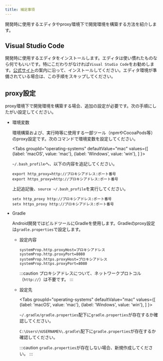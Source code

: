 ```yaml
---
title: 補足事項
---
```


開発時に使用するエディタやproxy環境下で開発環境を構築する方法を紹介します。

## Visual Studio Code

  開発時に使用するエディタをインストールします。エディタは使い慣れたものなら何でもいいです。特にこだわりがなければ`Visual Studio Code`をお勧めします。[公式サイト](https://azure.microsoft.com/ja-jp/products/visual-studio-code/)の案内に沿って、インストールしてください。エディタ環境が準備されている場合は、この手順をスキップしてください。

## proxy設定

proxy環境下で開発環境を構築する場合、追加の設定が必要です。次の手順にしたがい設定してください。

- 環境変数

  環境構築および、実行時等に使用する一部ツール（npmやCocoaPods等）のproxy設定です。次のコマンドで環境変数を設定してください。

  <!-- textlint-disable ja-technical-writing/sentence-length,ja-technical-writing/max-comma,ja-spacing/ja-no-space-around-parentheses,jtf-style/3.3.かっこ類と隣接する文字の間のスペースの有無,ja-technical-writing/ja-no-mixed-period,ja-technical-writing/no-unmatched-pair -->

  <Tabs
    groupId="operating-systems"
    defaultValue="mac"
    values={[
      {label: 'macOS', value: 'mac'},
      {label: 'Windows', value: 'win'},
    ]
  }>

  <!-- textlint-enable ja-technical-writing/sentence-length,ja-technical-writing/max-comma,ja-spacing/ja-no-space-around-parentheses,jtf-style/3.3.かっこ類と隣接する文字の間のスペースの有無,ja-technical-writing/ja-no-mixed-period,ja-technical-writing/no-unmatched-pair -->

  <TabItem value="mac">

  `~/.bash_profile`へ、以下の内容を追記してください。

  ```console
  export http_proxy=http://プロキシアドレス:ポート番号
  export https_proxy=http://プロキシアドレス:ポート番号
  ```

  上記追記後、`source ~/.bash_profile`を実行してください。
  </TabItem>
  <TabItem value="win">

  ```console
  setx http_proxy http://プロキシアドレス:ポート番号
  setx https_proxy http://プロキシアドレス:ポート番号
  ```

  </TabItem>
  </Tabs>

- Gradle

  Android開発ではビルドツールにGradleを使用します。Gradleのproxy設定は`gradle.properties`で設定します。

  - 設定内容

    ```console
    systemProp.http.proxyHost=プロキシアドレス
    systemProp.http.proxyPort=8080
    systemProp.https.proxyHost=プロキシアドレス
    systemProp.https.proxyPort=8080
    ```

    :::caution
    プロキシアドレスについて、ネットワークプロトコル（`http://`）は不要です。
    :::

  - 設定先

    <!-- textlint-disable ja-technical-writing/sentence-length,ja-technical-writing/max-comma,ja-spacing/ja-no-space-around-parentheses,jtf-style/3.3.かっこ類と隣接する文字の間のスペースの有無,ja-technical-writing/ja-no-mixed-period,ja-technical-writing/no-unmatched-pair -->

      <Tabs
        groupId="operating-systems"
        defaultValue="mac"
        values={[
          {label: 'macOS', value: 'mac'},
          {label: 'Windows', value: 'win'},
        ]
      }>

    <!-- textlint-enable ja-technical-writing/sentence-length,ja-technical-writing/max-comma,ja-spacing/ja-no-space-around-parentheses,jtf-style/3.3.かっこ類と隣接する文字の間のスペースの有無,ja-technical-writing/ja-no-mixed-period,ja-technical-writing/no-unmatched-pair -->

      <TabItem value="mac">

      `~/.gradle/gradle.properties`配下に`gradle.properties`が存在するか確認してください。
      </TabItem>
      <TabItem value="win">

      `C:\Users\%USERNAME%\.gradle\`配下に`gradle.properties`が存在するか確認してください。
      </TabItem>
      </Tabs>

    :::caution
    `gradle.properties`が存在しない場合、新規作成してください。
    :::
